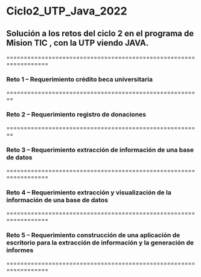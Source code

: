# Ciclo2_UTP_Java_2022

## Solución a los retos del ciclo 2 en el programa de Mision TIC , con la UTP viendo JAVA.

==================================================================

### Reto 1 – Requerimiento crédito beca universitaria

========================================================
 
### Reto 2 – Requerimiento registro de donaciones

========================================================

### Reto 3 – Requerimiento extracción de información de una base de datos

==================================================================

### Reto 4 – Requerimiento extracción y visualización de la información de una base de datos

==================================================================

### Reto 5 – Requerimiento construcción de una aplicación de escritorio para la extracción de información y la generación de informes

==================================================================
